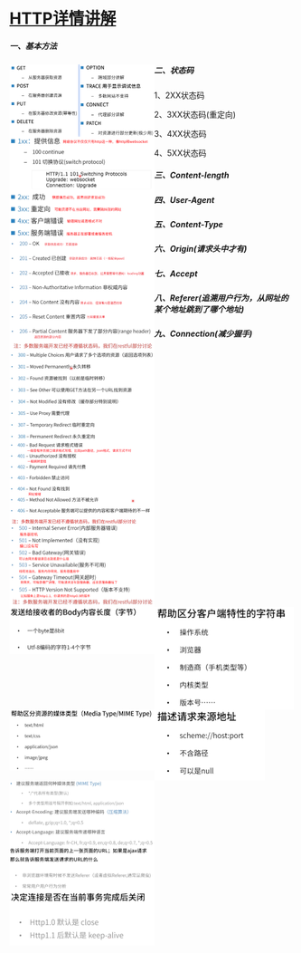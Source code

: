 # [HTTP详情讲解](https://course.study.163.com/480000006851432/lecture-480000037170784)

##### 一、基本方法

<img src="HTTP详情讲解.assets/image-20210427104321259.png" alt="image-20210427104321259" style="zoom:25%;" align="left"/>

##### 二、状态码

<img src="HTTP详情讲解.assets/image-20210427104935856.png" alt="image-20210427104935856"  align="left" style="zoom: 25%;" />

1、2XX状态码

<img src="HTTP详情讲解.assets/image-20210427111941280.png" alt="image-20210427111941280" style="zoom: 25%;" align="left"/>

2、3XX状态码(重定向)

<img src="HTTP详情讲解.assets/image-20210427110733383.png" alt="image-20210427110733383" style="zoom:25%;" align="left" />

3、4XX状态码

<img src="HTTP详情讲解.assets/image-20210427112704700.png" alt="image-20210427112704700" style="zoom:25%;" align="left" />

4、5XX状态码

<img src="HTTP详情讲解.assets/image-20210427113631622.png" alt="image-20210427113631622" style="zoom:25%;" align="left"/>

##### 三、Content-length

<img src="HTTP详情讲解.assets/image-20210427113901297.png" alt="image-20210427113901297" style="zoom:25%;" align="left"/>

##### 四、User-Agent

<img src="HTTP详情讲解.assets/image-20210427113949265.png" alt="image-20210427113949265" style="zoom:25%;" align="left"/>

##### 五、Content-Type

<img src="HTTP详情讲解.assets/image-20210427114707053.png" alt="image-20210427114707053" style="zoom:25%;" align="left"/>

##### 六、Origin(请求头中才有)

<img src="HTTP详情讲解.assets/image-20210427114926027.png" alt="image-20210427114926027" style="zoom:25%;" align="left" />

##### 七、Accept

<img src="HTTP详情讲解.assets/image-20210427115239649.png" alt="image-20210427115239649" style="zoom:25%;" align="left"/>

##### 八、Referer(追溯用户行为，从网址的某个地址跳到了哪个地址)

<img src="HTTP详情讲解.assets/image-20210427115809013.png" alt="image-20210427115809013" style="zoom:25%;" align="left"/>

##### 九、Connection(减少握手)

<img src="HTTP详情讲解.assets/image-20210427120237568.png" alt="image-20210427120237568" style="zoom:25%;" align="left"/>